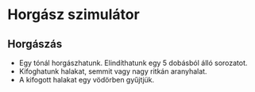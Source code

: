 # Horgász szimulátor

## Horgászás

- Egy tónál horgászhatunk.
Elindíthatunk egy 5 dobásból álló sorozatot.
- Kifoghatunk halakat, semmit vagy nagy ritkán aranyhalat.
- A kifogott halakat egy vödörben gyűjtjük.